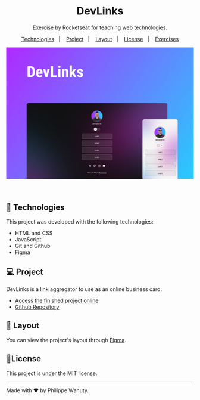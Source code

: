 <h1 style="text-align: center;">DevLinks</h1>

<p style="text-align: center;">
Exercise by Rocketseat for teaching web technologies. <br/>
</p>

<p style="text-align: center;">
  <a href="#technologies">Technologies</a>&nbsp;&nbsp;&nbsp;|&nbsp;&nbsp;&nbsp;
  <a href="#project">Project</a>&nbsp;&nbsp;&nbsp;|&nbsp;&nbsp;&nbsp;
  <a href="#layout">Layout</a>&nbsp;&nbsp;&nbsp;|&nbsp;&nbsp;&nbsp;
  <a href="#license">License</a>&nbsp;&nbsp;&nbsp;|&nbsp;&nbsp;&nbsp;
  <a href="https://philippewanuty.com/Rocketseat/">Exercises</a>
</p>

<p style="text-align: center;">
  <img alt="License" src="assets/Devlinks.jpg">
</p>

<br>

<h2 id='technologies'>🚀 Technologies</h2>

<p>This project was developed with the following technologies:</p>

<ul>
  <li>HTML and CSS</li>
  <li>JavaScript</li>
  <li>Git and Github</li>
  <li>Figma</li>
</ul>

<h2 id='project'>💻 Project</h2>

<p>DevLinks is a link aggregator to use as an online business card.</p>

<ul>
  <li>
  <a href="https://philippewanuty.com/Rocketseat/Discover/index.html">Access the finished project online</a>
  </li>
  
  <li>
  <a href="https://github.com/philippewanuty/Rocketseat/tree/main/Discover">Github Repository</a>
  </li>
</ul>

<h2 id='layout'>🔖 Layout</h2>

<p>You can view the project's layout through <a href="https://www.figma.com/community/file/1187422022288947321"> Figma</a>.</p>

<h2 id='license'>📝License</h2>

<p>This project is under the MIT license.</p>

<hr>

<p>Made with ♥ by Philippe Wanuty.</p>
